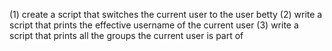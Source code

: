 (1) create a script that switches the current user to the user betty (2) write a script that prints the effective username of the current user (3) write a script that prints all the groups the current user is part of
